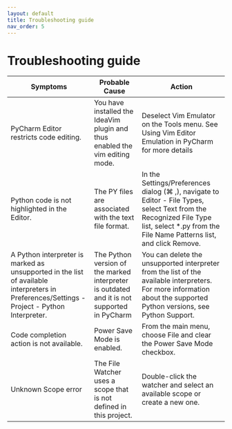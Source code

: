 ```yaml
---
layout: default
title: Troubleshooting guide 
nav_order: 5
---
```


# Troubleshooting guide 

| **Symptoms** | **Probable Cause** | **Action** |
| ------------ | ------------------ | ---------- |
| PyCharm Editor restricts code editing. | You have installed the IdeaVim plugin and thus enabled the vim editing mode. | Deselect Vim Emulator on the Tools menu. See Using Vim Editor Emulation in PyCharm for more details |
|Python code is not highlighted in the Editor.| The PY files are associated with the text file format. | In the Settings/Preferences dialog (⌘ ,), navigate to Editor - File Types, select Text from the Recognized File Type list, select *.py from the File Name Patterns list, and click Remove.|
| A Python interpreter is marked as unsupported in the list of available interpreters in Preferences/Settings  - Project -  Python Interpreter. | The Python version of the marked interpreter is outdated and it is not supported in PyCharm | You can delete the unsupported interpreter from the list of the available interpreters. For more information about the supported Python versions, see Python Support.|
| Code completion action is not available. | Power Save Mode is enabled. | From the main menu, choose File and clear the Power Save Mode checkbox.|
| Unknown Scope error | The File Watcher uses a scope that is not defined in this project. | Double-click the watcher and select an available scope or create a new one. |
